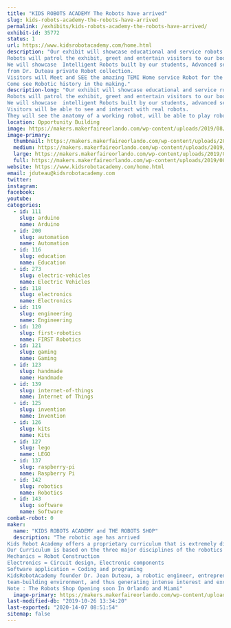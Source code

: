 ```yaml
---
title: "KIDS ROBOTS ACADEMY The Robots have arrived"
slug: kids-robots-academy-the-robots-have-arrived
permalink: /exhibits/kids-robots-academy-the-robots-have-arrived/
exhibit-id: 35772
status: 1
url: https://www.kidsrobotacademy.com/home.html
description: "Our exhibit will showcase educational and service robots from around the world. 
Robots will patrol the exhibit, greet and entertain visitors to our booth.
We will showcase  Intelligent Robots built by our students, Advanced service robots and various educational and Vintage robots 
from Dr. Duteau private Robot collection.
Visitors will Meet and SEE the amazing TEMI Home service Robot for the first time in Florida. Imagine !!!!! A real Robot right in your very own home, school or office. TEMI is being called the I Phone of Home service robots.  
Come see Robotic history in the making."
description-long: "Our exhibit will showcase educational and service robots from around the world. 
Robots will patrol the exhibit, greet and entertain visitors to our booth.
We will showcase  intelligent Robots built by our students, advanced service robots and various educational and old school robots from Dr. Duteau private Robot collection.
Visitors will be able to see and interact with real robots.
They will see the anatomy of a working robot, will be able to play robot soccer and robot balloon jousting with the Mbot Robot."
location: Opportunity Building
image: https://makers.makerfaireorlando.com/wp-content/uploads/2019/08/Jean-with-MAX-1024x768.jpg
image-primary:
  thumbnail: https://makers.makerfaireorlando.com/wp-content/uploads/2019/08/Jean-with-MAX-150x150.jpg
  medium: https://makers.makerfaireorlando.com/wp-content/uploads/2019/08/Jean-with-MAX-300x225.jpg
  large: https://makers.makerfaireorlando.com/wp-content/uploads/2019/08/Jean-with-MAX-1024x768.jpg
  full: https://makers.makerfaireorlando.com/wp-content/uploads/2019/08/Jean-with-MAX.jpg
website: https://www.kidsrobotacademy.com/home.html
email: jduteau@kidsrobotacademy.com
twitter: 
instagram: 
facebook: 
youtube: 
categories:
  - id: 111
    slug: arduino
    name: Arduino
  - id: 200
    slug: automation
    name: Automation
  - id: 116
    slug: education
    name: Education
  - id: 273
    slug: electric-vehicles
    name: Electric Vehicles
  - id: 118
    slug: electronics
    name: Electronics
  - id: 119
    slug: engineering
    name: Engineering
  - id: 120
    slug: first-robotics
    name: FIRST Robotics
  - id: 121
    slug: gaming
    name: Gaming
  - id: 123
    slug: handmade
    name: Handmade
  - id: 139
    slug: internet-of-things
    name: Internet of Things
  - id: 125
    slug: invention
    name: Invention
  - id: 126
    slug: kits
    name: Kits
  - id: 127
    slug: lego
    name: LEGO
  - id: 137
    slug: raspberry-pi
    name: Raspberry Pi
  - id: 142
    slug: robotics
    name: Robotics
  - id: 143
    slug: software
    name: Software
combat-robot: 0
maker:
  name: "KIDS ROBOTS ACADEMY and THE ROBOTS SHOP"
  description: "The robotic age has arrived 
Kids Robot Academy offers a proprietary curriculum that is extremely diverse with many opportunities to learn Science, Technology, Engineering and Math (STEM) through robotics, electronics, circuit design, controls, coding, sensors, navigation software, speech, artificial intelligence and hardware engineering.
Our Curriculum is based on the three major disciplines of the robotics field:
Mechanics = Robot Construction
Electronics = Circuit design, Electronic components
Software application = Coding and programing
KidsRobotAcademy founder Dr. Jean Duteau, a robotic engineer, entrepreneur, and geek dad with 30 years of real world robotics experience. In the late 1980’s he founded Rochester Robotics, which designed and integrated service robots for home, industry, nuclear inspection, & elderly assistance. Present day, he is teaching elementary and middle school children to solve real-world problems with robots in a collaborative 
team-building environment, and thus generating intense interest and excitement for Science, Technology and Engineering.
Note : The Robots Shop Opening soon In Orlando and Miami"
  image-primary: https://makers.makerfaireorlando.com/wp-content/uploads/2019/08/KRA-Full-Logo-1024x486.jpg
last-modified-db: "2019-10-26 13:34:20"
last-exported: "2020-14-07 08:51:54"
sitemap: false
---
```


